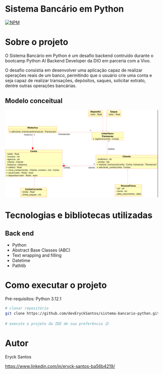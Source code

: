 # Sistema Bancário em Python
[![NPM](https://img.shields.io/npm/l/react)](https://github.com/devEryckSantos/meu-portifolio/blob/main/LICENSE) 

# Sobre o projeto

O Sistema Bancário em Python é um desafio backend contruído durante o bootcamp Python AI Backend Developer da DIO em parceria com a Vivo.

O desafio consistia em desenvolver uma aplicação capaz de realizar operações reais de um banco, permitindo que o usuário crie uma conta e seja capaz de realizar transações, depósitos, saques, solicitar extrato, dentre outras operações bancárias.

## Modelo conceitual
![Modelo Conceitual](https://github.com/devEryckSantos/meu-portifolio/blob/main/assets/Trilha%20Python%20-%20desafio.png)

# Tecnologias e bibliotecas utilizadas
## Back end
- Python
- Abstract Base Classes (ABC)
- Text wrapping and filling
- Datetime
- Pathlib

# Como executar o projeto
Pré-requisitos: Python 3.12.1

```bash
# clonar repositório
git clone https://github.com/devEryckSantos/sistema-bancario-python.git

# execute o projeto da IDE de sua preferência 😉
```


# Autor

Eryck Santos

https://www.linkedin.com/in/eryck-santos-ba56b4219/
